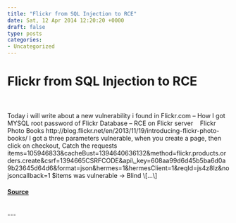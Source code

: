 ```yaml
---
title: "Flickr from SQL Injection to RCE"
date: Sat, 12 Apr 2014 12:20:20 +0000
draft: false
type: posts
categories: 
- Uncategorized
---
```

# Flickr from SQL Injection to RCE

<br/>

<br/>
Today i will write about a new vulnerability i found in Flickr.com – How I got MYSQL root password of Flickr Database – RCE on Flickr server    Flickr Photo Books http://blog.flickr.net/en/2013/11/19/introducing-flickr-photo-books/ I got a three parameters vulnerable, when you create a page, then click on checkout, Catch the requests items=105946833&cacheBust=1394640636132&method=flickr.products.orders.create&csrf=1394665CSRFCODE&api\_key=608aa99d6d45b5ba6d0a9b23645d64d6&format=json&hermes=1&hermesClient=1&reqId=js4z8lz&nojsoncallback=1 $items was vulnerable -> Blind \[…\]

#### [Source](https://pwnrules.com/flickr-from-sql-injection-to-rce/)

<br/>
---
